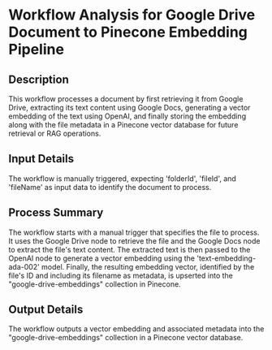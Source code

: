 # Workflow Analysis for Google Drive Document to Pinecone Embedding Pipeline

## Description
This workflow processes a document by first retrieving it from Google Drive, extracting its text content using Google Docs, generating a vector embedding of the text using OpenAI, and finally storing the embedding along with the file metadata in a Pinecone vector database for future retrieval or RAG operations.

## Input Details
The workflow is manually triggered, expecting 'folderId', 'fileId', and 'fileName' as input data to identify the document to process.

## Process Summary
The workflow starts with a manual trigger that specifies the file to process. It uses the Google Drive node to retrieve the file and the Google Docs node to extract the file's text content. The extracted text is then passed to the OpenAI node to generate a vector embedding using the 'text-embedding-ada-002' model. Finally, the resulting embedding vector, identified by the file's ID and including its filename as metadata, is upserted into the "google-drive-embeddings" collection in Pinecone.

## Output Details
The workflow outputs a vector embedding and associated metadata into the "google-drive-embeddings" collection in a Pinecone vector database.
